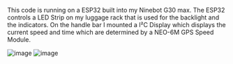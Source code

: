 This code is running on a ESP32 built into my Ninebot G30 max.
The ESP32 controls a LED Strip on my luggage rack that is used for the backlight and the indicators. On the handle bar I mounted a I²C Display which displays the current speed and time which are determined by a NEO-6M GPS Speed Module.

![image](https://github.com/oliver-koss/escooter-blinker/assets/39134647/49112e6d-bd27-4155-881c-f31d27f3b6c9)
![image](https://github.com/oliver-koss/escooter-blinker/assets/39134647/5b397241-0645-497d-954d-f3757b60bcf2)
